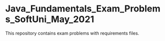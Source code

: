 # Java_Fundamentals_Exam_Problems_SoftUni_May_2021
This repository contains exam problems with requirements files.
